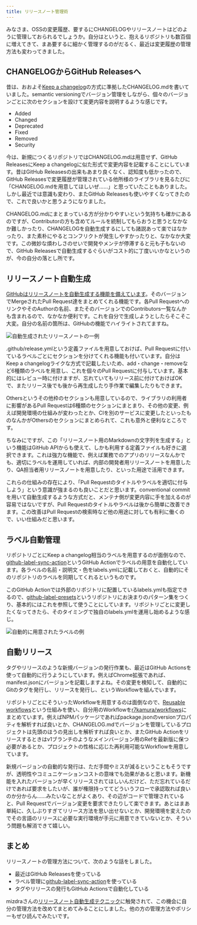 ```yaml
---
title: リリースノート管理術
---
```

みなさま、OSSの変更履歴、要するにCHANGELOGやリリースノートはどのように管理しておられるでしょうか。自分はというと、抱えるリポジトリも数百個に増えてきて、まあ要するに細かく管理するのがだるく、最近は変更履歴の管理方法も変わってきました。

CHANGELOGからGitHub Releasesへ
---------------------------

昔は、おおよそ[Keep a changelog](https://keepachangelog.com/en/1.0.0/)の方式に準拠したCHANGELOG.mdを書いていました。semantic versioningでバージョン管理をしながら、個々のバージョンごとに次のセクションを設けて変更内容を説明するような感じです。

*   Added
*   Changed
*   Deprecated
*   Fixed
*   Removed
*   Security

今は、新規につくるリポジトリではCHANGELOG.mdは用意せず、GitHub ReleasesにKeep a changelogに似た形式で変更内容を記載することにしています。昔はGitHub Releasesの出来もあまり良くなく、認知度も低かったので、GitHub Releasesで変更履歴が管理されている他所様のライブラリを見るたびに「CHANGELOG.mdを用意してほしいぜ……」と思っていたこともありました。しかし最近では意識も変わり、またGitHub Releasesも使いやすくなってきたので、これで良いかと思うようになりました。

CHANGELOG.mdにまとまっている方が分かりやすいという気持ちも確かにあるのですが、Contributorの方も含めてルールを統制してもらおうと思うとなかなか難しかったり、CHANGELOGを自動生成するにしても諸説あって楽ではなかったり、また素朴にやるとコンフリクトが発生しやすかったりと、なかなか大変です。この微妙な煩わしさのせいで開発やメンテが停滞すると元も子もないので、GitHub Releasesで自動生成するぐらいがコスト的に丁度いいかなというのが、今の自分の落とし所です。

リリースノート自動生成
-----------

[GitHubはリリースノートを自動生成する機能を備えています](https://docs.github.com/en//repositories/releasing-projects-on-github/automatically-generated-release-notes)。そのバージョンでMergeされたPull Request達をまとめてくれる機能です。各Pull RequestへのリンクやそのAuthorの名前、またそのバージョンでのContributors一覧なんかも含まれるので、なかなか便利です。これを自分で生成しようとしたらそこそこ大変。自分の名前の箇所は、GitHubの機能でハイライトされてますね。

![](https://lh3.googleusercontent.com/docs/ADP-6oFTmLjb5rcYPf66DMpKkIB4RuBkJmMnM3xzzIa_5qcNJK8YkEURzCe7TK0E1QlSb6Nzcy-BLt6amHesRGRlI-Dd48jW5B-nnbJc4NZ1CdhyKVlLbpzc_Y9b7ZQc6bOZnmyr0YAKVTIwUHvNWracndz_QH3zT3tbv_asZo2uw3_eJpbTYe9tseiJ7vdY9zJVsQr0s-cwGFIHhiKkXnwdqMYsLcDIlwtUvJOm5-ogCrevkNpVKs6PDswiKElZlvGb2vXArSz-7P2jZwOIVk8x5DLd0pCErRlvK5ZzjkXRILTEbFMWiyn05SNFXOqlNuyC5srch5bcz7lD04UKVLA5zneypOllmiN7LDccDC-_0oCKjfAqzQoWmwQODEKQ7LQkOFS_4rMmT3pBGdIIrdG0fq-a5FKzgP-Q5m9_Ccc6acFKIdR6f4W-OH8cf8QJRlwyyclMJoIMAURawFm0uevrHRT0LElp21AtlOHHZeFYoNz1N9if2QIfPt41c22IoBN38M93oxFAk9zp3j98OIrM2vct_UbOa5SGqerEJMn6FvLER2ig_DnP5mz-y_JLDyk0xTFEa8KXum04NGISCRFHza_9jHsFY6UIXhm_VlrPb3-LP93vIEnaZ6r7Z4zTBCIQpRcTkFrOUj05xL7EunJ32BatnpAUF8UdDbLglN5593lfiEpYI8djVBiCQ_fOlut13oHSyUGXBQ7ltrHCn1_yhWvYTC6eqISJrMSvs5GIwi12BerP0584Hl8JsI4uuZtDs6QppU07tyTkSdg-snfQxRxiAk_DUGtOUx4Ps_you51CP5ZtOMcXEx0yUcvkREZ5MUhMJC9PEfgPOrrG3f1HdbKWHAzgqlNIG7zR75s9tv0cwhC22h8RkZlDm2X--DpRG77LzGzuiyQpcAfHHsUI2qGsln0AfCExrBs03Rvb9OAw6cERNul4WEZb3nf4te2CvSGwMwRrTnh41lviIkaLJKD1XrUhCS8TAQiM2ZtuQEZBoAvtYpRYHBNWROz5zvUHR_imbMRAgt15a_ZHO1AxuD4zKZiFJAt0rN7jLlWA_OLBNJF8YWPscbj4oaPg8O7iuTtuowhQoGa645y1MWq_RJOhg7ARuEEN15Zhq1fVVNUDiei7bExdwueKrjY-PEhc6o6Wp6E42Oe7bG8WrMwTJu1ClDtORBPXlxpL81IH1hTg_2ZESzo0SAw9IghIcFXjK-gc_kxyov_PRqCqRHiDFJM5Oecol1ZeoB1VMZ8jdCzJ_BKtrw "自動生成されたリリースノートの一例")

.github/release.ymlという定義ファイルを用意しておけば、Pull Requestに付いているラベルごとにセクションを分けてくれる機能も付いています。自分はKeep a changelogライクな方式で記載したいため、add・change・removeなど6種類のラベルを用意し、これを個々のPull Requestに付与しています。基本的にはレビュー時に付けますが、忘れていてもリリース前に付けておけばOKで、またリリース後でも後から再生成したり手作業で編集したりもできます。

Othersというその他枠のセクションも用意しているので、ライブラリの利用者に影響があるPull Requestは6種類のセクションにまとまり、その他の変更、例えば開発環境の仕組みが変わったとか、CIを別のサービスに変更したといったものなんかがOthersのセクションにまとめられて、これも意外と便利なところです。

ちなみにですが、この「リリースノート用のMarkdownの文字列を生成する」という機能はGitHub APIからも使えて、しかも利用する定義ファイルも好きに選択できます。これは強力な機能で、例えば業務でのアプリのリリースなんかでも、適切にラベルを運用していれば、内部の開発者用リリースノートを用意したり、QA担当者用リリースノートを用意したり、といった用途で活用できます。

これらの仕組みの存在により、「Pull Requestのタイトルやラベルを適切に付与しよう」という意識が強まるのも良いことだと思います。conventional commitを用いて自動生成するような方式だと、メンテナ側が変更内容に手を加えるのが容易ではないですが、Pull Requestのタイトルやラベルは後から簡単に改善できます。この改善はPull Requestの検索時など他の用途に対しても有利に働くので、いい仕組みだと思います。

ラベル自動管理
-------

リポジトリごとにKeep a changelog相当のラベルを用意するのが面倒なので、[github-label-sync-action](https://github.com/r7kamura/github-label-sync-action)というGitHub Actionでラベルの用意を自動化しています。各ラベルの名前・説明文・色をlabels.ymlに記載しておくと、自動的にそのリポジトリのラベルを同期してくれるというものです。

このGitHub Actionでは外部のリポジトリに配置しているlabels.ymlも指定できるので、[github-label-presets](https://github.com/r7kamura/github-label-presets)というリポジトリにお決まりのパターン集をつくり、基本的にはこれを参照して使うことにしています。リポジトリごとに変更したくなってきたら、そのタイミングで独自のlabels.ymlを運用し始めるような感じ。

![](https://lh3.googleusercontent.com/docs/ADP-6oHCCe6NeYFjtKbRVJOJTJs6rtnbSWHG1nPy3sYctFo9qTI01FZwFgpGuftBzc8gR3YoiLjKDtwJmtmoXdyoy54TJgApaqfqtdHTo8YIjGbwZYilOAh7vEa1d3natktnVHs8osWgim_TxTmliZxIFXxokiDyTf_uDh4BSPKJzgY21a904FI0uvZNoLoezbVmU2NAwu5n8NCaSxck9NMxtGb1sxVgM7cZSyO_mf0hLUApRPcLNZVqNa96r2E_4ZNXLu-n1obAP5YBwfJeYPF9Df2U7h6CjEZAwo9LH7oHYG9PgGct1GslnQcjSExYMEBHzy4OfTuZrC6lZTCkE0JXanvzHvQ0_vro8px-waNhzm_1uDwxKfi5wpEVp088aAdj-_LMAVyXZlZsKIGiI6y7KlM3sieyDQglcT2wHsfsTkVBbNFhBkfmacgNE2kbyL4YFQkIfhc5knUeEfqo_CltxBzZu5CrbTGioonpM9fPWBRZeFCmTbVgVMHyLrQhLjCCUyS0NmTxf5P-A_AfxZwE5r8hXGS5N-AkUZR1-Xq2OIMAmqAXRCHE0fh3HJgcZyKbZxTP2ZFpRS5yFXf_M7n0tOUU9SdbKrvxyVsrGPEMwiAONUy0d56xtFQvTlVx1IJW-Hy45M3pzKxWbL04iGfqCYtcmI2d6Vr-70VJ40TINUbb6eTVaPhvwIePvBwjhp0b55v4dJmN_A9tTPVXFZbQUvbo4_-xBMFlL0_0f6R_CrbpL-G25OUnJpmaBJ46dZWLrw62Mt5uuOUq066a5BYelAhUqDf7g4a5OFC2pYEFnu0mzgQB08SBBHUWllGDNw-yk7D2M5QZf-wgyV1Uvefs77l9gvIdMe_DHYPtPpNomIVkoKyWEcxuZk06yHxXK7MJRkRl7m3LCervXgLZqwXPsYCCwmoJNEmCog391H0_Uiobr5z5Yzf8fW8cWn0SUfUr4qIulQz50TvwL8TCrdPykBowI6FF6K8MEvHrJePgpzLMU1pRhWqGAvwPF9G47qG05JBGTcp0W_UQ5B9aYnxM2DvpAcPDDUiZMYcBePC245RitK9LC4DhZxjp_9zGBkmf3PnAkZekRqneoA0dYI16S6Es2dyPTECTugW-gw0WOqyGfwFwEkitAKhMYG6IW-Ea1ekSWeWF4vhbo8aOADzsObCuEjPvOK4ekG5eXXx-R0UxQEfTBxCY6u9BHM7Eeh--XOUR74lot0O7_KEFTxFeq0yZXzkSttl2eCXADQbWiCdNsQw_dA "自動的に用意されたラベルの例")

自動リリース
------

タグやリリースのような新規バージョンの発行作業も、最近はGitHub Actionsを使って自動的に行うようにしています。例えばChrome拡張であれば、manifest.jsonにバージョンを記載しますよね。その変更を検知して、自動的にGitのタグを発行し、リリースを発行し、というWorkflowを組んでいます。

リポジトリごとにそういったWorkflowを用意するのは面倒なので、[Reusable workflows](https://docs.github.com/en//actions/using-workflows/reusing-workflows)という仕組みを使い、自分用のWorkflowを[r7kamura/workflows](https://github.com/r7kamura/workflows)にまとめています。例えばNPMパッケージであればpackage.jsonのversionプロパティを解析すれば良いとか、CHANGELOG.mdでバージョンを管理しているプロジェクトは先頭のほうの見出しを解析すれば良いとか、またGitHub Actionをリリースするときはv1ブランチのようなメインバージョン用のRefを最新版に保つ必要があるとか、プロジェクトの性格に応じた再利用可能なWorkflowを用意しています。

新規バージョンの自動的な発行は、ただ手間やミスが減るということもそうですが、透明性やコミュニケーションコストの意味でも効果があると思います。新機能を入れたバージョンが早くリリースされてほしいんだけど、ただ忘れているだけであれば要求をしたいが、誰が権限持っててどういうフローで承認取れば良いのか分からん……みたいなことがよくあり、その辺がコードで管理されていると、Pull Requestでバージョン変更を要求できたりして楽できます。あとはまあ単純に、久しぶりすぎてリリース方法を思い出せないとか、開発環境を変えたのでその言語のリリースに必要な実行環境が手元に用意できていないとか、そういう問題も解消できて嬉しい。

まとめ
---

リリースノートの管理方法について、次のような話をしました。

*   最近はGitHub Releasesを使っている
*   ラベル管理に[github-label-sync-action](https://github.com/r7kamura/github-label-sync-action)を使っている
*   タグやリリースの発行もGitHub Actionsで自動化している

mizdraさんの[リリースノート自動生成テクニック](https://www.mizdra.net/entry/2022/07/08/181825)に触発されて、この機会に自分の管理方法を改めてまとめてみることにしました。他の方の管理方法やポリシーもぜひ読んでみたいです。
